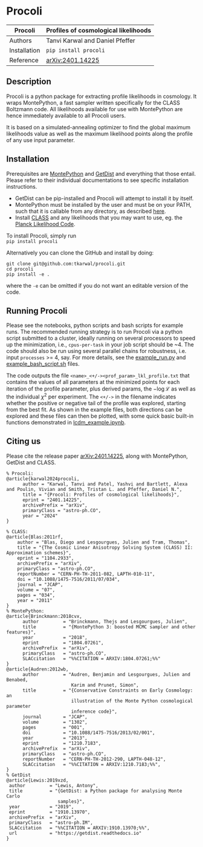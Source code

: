 # Procoli


| Procoli        | Profiles of cosmological likelihoods  |
|----------------|---------------------------------------|
| Authors        | Tanvi Karwal and Daniel Pfeffer       |
| Installation   | `pip install procoli`                 |
| Reference      | [arXiv:2401.14225](https://arxiv.org/abs/2401.14225)                  |


## Description 

Procoli is a python package for extracting profile likelihoods in cosmology. It wraps MontePython, a fast sampler written specifically for the CLASS Boltzmann code. All likelihoods available for use with MontePython are hence immediately available to all Procoli users. 

It is based on a simulated-annealing optimizer to find the global maximum likelihoods value as well as the maximum likelihood points along the profile of any use input parameter. 

## Installation 

Prerequisites are [MontePython](https://github.com/brinckmann/montepython_public) and [GetDist](https://getdist.readthedocs.io/en/latest/) and everything that those entail. Please refer to their individual documentations to see specific installation instructions.  
- GetDist can be pip-installed and Procoli will attempt to install it by itself. 
- MontePython must be installed by the user and must be on your PATH, such that it is callable from any directory, as described [here](https://github.com/brinckmann/montepython_public/blob/3.6/README.rst#the-montepython-part). 
- Install [CLASS](https://github.com/lesgourg/class_public) and any likelihoods that you may want to use, eg. the [Planck Likelihood Code](https://pla.esac.esa.int/pla/#home).

To install Procoli, simply run  
`pip install procoli`

Alternatively you can clone the GitHub and install by doing:
```
git clone git@github.com:tkarwal/procoli.git
cd procoli
pip install -e .
```
where the `-e` can be omitted if you do not want an editable version of the code. 

## Running Procoli 

Please see the notebooks, python scripts and bash scripts for example runs. 
The recommended running strategy is to run Procoli via a python script submitted to a cluster, ideally running on several processors to speed up the minimization, i.e., `cpus-per-task` in your job script should be ~4. 
The code should also be run using several parallel chains for robustness, i.e. input `processes` >= 4, say.
For more details, see the [example_run.py](https://github.com/tkarwal/procoli/blob/v3_MP_mcmc/example_run.py) and [example_bash_script.sh](https://github.com/tkarwal/procoli/blob/v3_MP_mcmc/example_bash_script.sh) files. 

The code outputs the file `<name>_<+/-><prof_param>_lkl_profile.txt` that contains the values of all parameters at the minimized points for each iteration of the profile parameter, plus derived params, the $-\log \mathcal{L}$ as well as the individual $\chi^2$ per experiment. 
The `<+/->` in the filename indicates whether the positive or negative tail of the profile was explored, starting from the best fit. 
As shown in the example files, both directions can be explored and these files can then be plotted, with some quick basic built-in functions demonstrated in [lcdm_example.ipynb](https://github.com/tkarwal/procoli/blob/main/lcdm_example.ipynb). 

## Citing us

Please cite the release paper [arXiv:2401.14225](https://arxiv.org/abs/2401.14225), along with MontePython, GetDist and CLASS. 

```
% Procoli:
@article{karwal2024procoli,
      author = "Karwal, Tanvi and Patel, Yashvi and Bartlett, Alexa and Poulin, Vivian and Smith, Tristan L. and Pfeffer, Daniel N.",
      title = "{Procoli: Profiles of cosmological likelihoods}", 
      eprint = "2401.14225",
      archivePrefix = "arXiv",
      primaryClass = "astro-ph.CO",
      year = "2024"
}

% CLASS:
@article{Blas:2011rf,
    author = "Blas, Diego and Lesgourgues, Julien and Tram, Thomas",
    title = "{The Cosmic Linear Anisotropy Solving System (CLASS) II: Approximation schemes}",
    eprint = "1104.2933",
    archivePrefix = "arXiv",
    primaryClass = "astro-ph.CO",
    reportNumber = "CERN-PH-TH-2011-082, LAPTH-010-11",
    doi = "10.1088/1475-7516/2011/07/034",
    journal = "JCAP",
    volume = "07",
    pages = "034",
    year = "2011"
}
% MontePython:
@article{Brinckmann:2018cvx,
      author         = "Brinckmann, Thejs and Lesgourgues, Julien",
      title          = "{MontePython 3: boosted MCMC sampler and other features}",
      year           = "2018",
      eprint         = "1804.07261",
      archivePrefix  = "arXiv",
      primaryClass   = "astro-ph.CO",
      SLACcitation   = "%%CITATION = ARXIV:1804.07261;%%"
}
@article{Audren:2012wb,
      author         = "Audren, Benjamin and Lesgourgues, Julien and Benabed,
                        Karim and Prunet, Simon",
      title          = "{Conservative Constraints on Early Cosmology: an
                        illustration of the Monte Python cosmological parameter
                        inference code}",
      journal        = "JCAP",
      volume         = "1302",
      pages          = "001",
      doi            = "10.1088/1475-7516/2013/02/001",
      year           = "2013",
      eprint         = "1210.7183",
      archivePrefix  = "arXiv",
      primaryClass   = "astro-ph.CO",
      reportNumber   = "CERN-PH-TH-2012-290, LAPTH-048-12",
      SLACcitation   = "%%CITATION = ARXIV:1210.7183;%%",
}
% GetDist
@article{Lewis:2019xzd,
 author         = "Lewis, Antony",
 title          = "{GetDist: a Python package for analysing Monte Carlo
                   samples}",
 year           = "2019",
 eprint         = "1910.13970",
 archivePrefix  = "arXiv",
 primaryClass   = "astro-ph.IM",
 SLACcitation   = "%%CITATION = ARXIV:1910.13970;%%",
 url            = "https://getdist.readthedocs.io"
}
```

